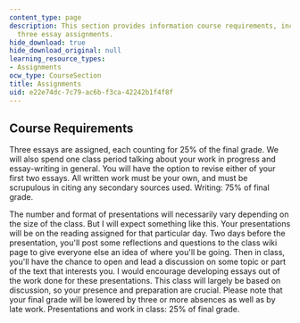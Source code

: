 ```yaml
---
content_type: page
description: This section provides information course requirements, including the
  three essay assignments.
hide_download: true
hide_download_original: null
learning_resource_types:
- Assignments
ocw_type: CourseSection
title: Assignments
uid: e22e74dc-7c79-ac6b-f3ca-42242b1f4f8f
---
```


Course Requirements
-------------------

Three essays are assigned, each counting for 25% of the final grade. We will also spend one class period talking about your work in progress and essay-writing in general. You will have the option to revise either of your first two essays. All written work must be your own, and must be scrupulous in citing any secondary sources used. Writing: 75% of final grade.

The number and format of presentations will necessarily vary depending on the size of the class. But I will expect something like this. Your presentations will be on the reading assigned for that particular day. Two days before the presentation, you'll post some reflections and questions to the class wiki page to give everyone else an idea of where you'll be going. Then in class, you'll have the chance to open and lead a discussion on some topic or part of the text that interests you. I would encourage developing essays out of the work done for these presentations. This class will largely be based on discussion, so your presence and preparation are crucial. Please note that your final grade will be lowered by three or more absences as well as by late work. Presentations and work in class: 25% of final grade.
